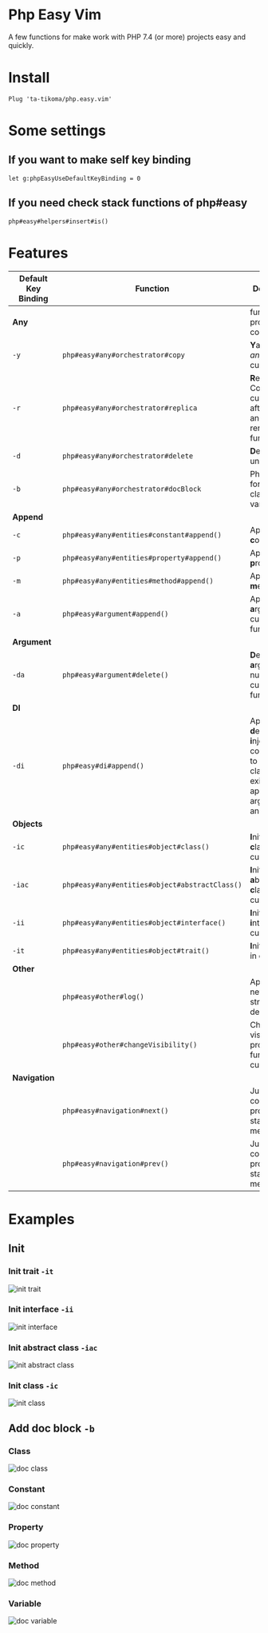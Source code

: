 # Php Easy Vim

A few functions for make work with PHP 7.4 (or more) projects easy and quickly.

# Install

```vim
Plug 'ta-tikoma/php.easy.vim'
```

# Some settings

## If you want to make self key binding

```vim
let g:phpEasyUseDefaultKeyBinding = 0
```

## If you need check stack functions of php#easy

```vim
php#easy#helpers#insert#is()
```

# Features

| Default Key Binding | Function  | Description |
| --- | --- | --- |
| **Any**        |                                                | function or property or constant |
| `-y`           | `php#easy#any#orchestrator#copy`               | **Y**ank (copy) *any* under cursor |
| `-r`           | `php#easy#any#orchestrator#replica`            | **R**eplica *any*: Copy under cursor, paste after current and trigger rename function |
| `-d`           | `php#easy#any#orchestrator#delete`             | **D**elete *any* under cursor |
| `-b`           | `php#easy#any#orchestrator#docBlock`           | PhpDoc**B**lock for *any* or class or variable |
| **Append**     |                                                | |
| `-c`           | `php#easy#any#entities#constant#append()`      | Append **c**onstant |
| `-p`           | `php#easy#any#entities#property#append()`      | Append **p**roperty |
| `-m`           | `php#easy#any#entities#method#append()`        | Append **m**ethod |
| `-a`           | `php#easy#argument#append()`                   | Append new **a**rgument in current function |
| **Argument**   |||
| `-da`          | `php#easy#argument#delete()`                   | **D**elete **a**rgument by number in current function |
| **DI**         |||
| `-di`          | `php#easy#di#append()`                         | Append **d**epended **i**njection: add constructor to current class (if not exist), append argument and property |
| **Objects**    |||
| `-ic`          | `php#easy#any#entities#object#class()`         | **I**nitialize **c**lass in current file |
| `-iac`         | `php#easy#any#entities#object#abstractClass()` | **I**nitialize **a**bstract **c**lass in current file |
| `-ii`          | `php#easy#any#entities#object#interface()`     | **I**nitialize **i**nterface in current file |
| `-it`          | `php#easy#any#entities#object#trait()`         | **I**nitialize **t**rait in current file |
| **Other**      |||
|                | `php#easy#other#log()`                         | Append on new line print structure for debug |
|                | `php#easy#other#changeVisibility()`            | Change visibility property or function on current line |
| **Navigation** |||
|                | `php#easy#navigation#next()`                   | Jump to next constant, property, start or end method |
|                | `php#easy#navigation#prev()`                   | Jump to prev constant, property, start or end method |

# Examples

## Init

### Init trait `-it`
![init trait](https://raw.githubusercontent.com/ta-tikoma/php.easy.vim/with-examples/example/init/trait.gif)

### Init interface `-ii`
![init interface](https://raw.githubusercontent.com/ta-tikoma/php.easy.vim/with-examples/example/init/interface.gif)

### Init abstract class `-iac`
![init abstract class](https://raw.githubusercontent.com/ta-tikoma/php.easy.vim/with-examples/example/init/abstract-class.gif)

### Init class `-ic`
![init class](https://raw.githubusercontent.com/ta-tikoma/php.easy.vim/with-examples/example/init/class.gif)

## Add doc block `-b`

### Class
![doc class](https://raw.githubusercontent.com/ta-tikoma/php.easy.vim/with-examples/example/doc/class.gif)

### Constant
![doc constant](https://raw.githubusercontent.com/ta-tikoma/php.easy.vim/with-examples/example/doc/constant.gif)

### Property
![doc property](https://raw.githubusercontent.com/ta-tikoma/php.easy.vim/with-examples/example/doc/property.gif)

### Method
![doc method](https://raw.githubusercontent.com/ta-tikoma/php.easy.vim/with-examples/example/doc/method.gif)

### Variable
![doc variable](https://raw.githubusercontent.com/ta-tikoma/php.easy.vim/with-examples/example/doc/variable.gif)
